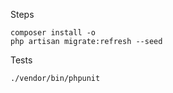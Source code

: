 Steps

```
composer install -o
php artisan migrate:refresh --seed
```

Tests

```
./vendor/bin/phpunit
```
